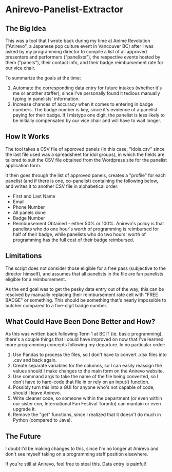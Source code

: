 # Anirevo-Panelist-Extractor

## The Big Idea

This was a tool that I wrote back during my time at Anime Revolution ("Anirevo", a Japanese pop culture event in Vancouver BC) after I was asked by my programming director to compile a list of all approved presenters and performers ("panelists"), the respective events hosted by them ("panels"), their contact info, and their badge reimbursement rate for our vice chair. 

To summarize the goals at the time:
1. Automate the corresponding data entry for future intakes (whether it's me or another staffer), since I've personally found it tedious manually typing in panelists' information.
2. Increase chances of accuracy when it comes to entering in badge numbers. The badge number is key, since it's evidence of a panelist paying for their badge. If I mistype one digit, the panelist is less likely to be initially compensated by our vice chair and will have to wait longer. 

## How It Works

The tool takes a CSV file of approved panels (in this case, "idols.csv" since the last file used was a spreadsheet for idol groups), in which the fields are tailored to suit the CSV file obtained from the Wordpress site for the panelist application form. 

It then goes through the list of approved panels, creates a "profile" for each panelist (and if there is one, co-panelist) containing the following below, and writes it to another CSV file in alphabetical order:

- First and Last Name
- Email
- Phone Number
- All panels done
- Badge Number
- Reimbursement Obtained - either 50% or 100%. Anirevo's policy is that panelists who do one hour's worth of programming is reimbursed for half of their badge, while panelists who do two hours' worth of programming has the full cost of their badge reimbursed. 

## Limitations

The script does not consider those eligible for a free pass (subjective to the director himself), and assumes that all panelists in the file are fan panelists eligible for a reimbursement. 

As the end goal was to get the pesky data entry out of the way, this can be resolved by manually replacing their reimbursement rate cell with "FREE BADGE" or something. This should be something that's nearly impossible to butcher compared to a five-digit badge number. 

## What Could Have Been Done Better and How?

As this was written back following Term 1 at BCIT (ie. basic programming), there's a couple things that I could have improved on now that I've learned more programming concepts following my departure. In no particular order:
1. Use Pandas to process the files, so I don't have to convert .xlsx files into .csv and back again.
2. Create separate variables for the columns, so I can easily reassign the values should I make changes to the main form on the Anirevo website. 
3. Use command args to take the name of the file being converted, so I don't have to hard-code that file in or rely on an input() function.
4. Possibly turn this into a GUI for anyone who's not capable of code, should I leave Anirevo.
5. Write cleaner code, so someone within the department (or even within our sister con, International Fan Festival Toronto) can mantain or even upgrade it. 
6. Remove the "get" functions, since I realized that it doesn't do much in Python (compared to Java). 

## The Future

I doubt I'd be making changes to this, since I'm no longer at Anirevo and don't see myself taking on a programming staff position elsewhere. 

If you're still at Anirevo, feel free to steal this. Data entry is painful!
